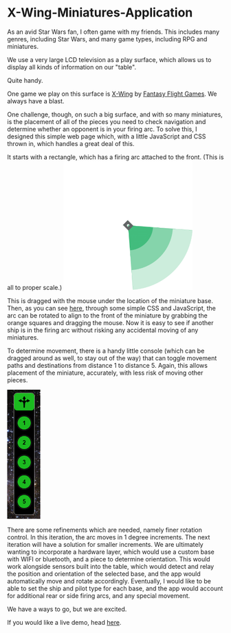 # X-Wing-Miniatures-Application

As an avid Star Wars fan, I often game with my friends.  This includes many genres, including Star Wars, and many game types, including RPG and miniatures.  

We use a very large LCD television as a play surface, which allows us to display all kinds of information on our "table".

Quite handy.

One game we play on this surface is [X-Wing] by [Fantasy Flight Games].  We always have a blast.

One challenge, though, on such a big surface, and with so many miniatures, is the placement of all of the pieces you need to check navigation and determine whether an opponent is in your firing arc.  To solve this, I designed this simple web page which, with a little JavaScript and CSS thrown in, which handles a great deal of this.

It starts with a rectangle, which has a firing arc attached to the front.  (This is all to proper scale.)
<img src="arcsm.png" width= 300>

This is dragged with the mouse under the location of the miniature base.  Then, as you can see [here], through some simple CSS and JavaScript, the arc can be rotated to align to the front of the miniature by grabbing the orange squares and dragging the mouse.  Now it is easy to see if another ship is in the firing arc without risking any accidental moving of any miniatures.

To determine movement, there is a handy little console (which can be dragged around as well, to stay out of the way) that can toggle movement paths and destinations from distance 1 to distance 5.  Again, this allows placement of the miniature, accurately, with less risk of moving other pieces.

<img src="Console.png" height=300>


There are some refinements which are needed, namely finer rotation control.  In this iteration, the arc moves in 1 degree increments.  The next iteration will have a solution for smaller increments.  We are ultimately wanting to incorporate a hardware layer, which would use a custom base with WIFI or bluetooth, and a piece to determine orientation.  This would work alongside sensors built into the table, which would detect and relay the position and orientation of the selected base, and the app would automatically move and rotate accordingly.  Eventually, I would like to be able to set the ship and pilot type for each base, and the app would account for additional rear or side firing arcs, and any special movement.

We have a ways to go, but we are excited.

If you would like a live demo, head [here].

[//]: # (These are the links used in the body of this document.)
   [X-Wing]: <https://www.fantasyflightgames.com/en/products/x-wing/>
   [Fantasy Flight Games]: <https://www.fantasyflightgames.com>
   [here]: <http://www.nathanthomas.org/xwing/>
